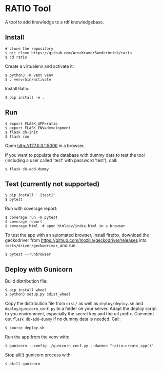 RATIO Tool
======

A tool to add knowledge to a rdf knowledgebase.


Install
-------

    # clone the repository
    $ git clone https://github.com/ArneKramerSunderbrink/ratio
    $ cd ratio

Create a virtualenv and activate it:

    $ python3 -m venv venv
    $ . venv/bin/activate

Install Ratio:

    $ pip install -e .


Run
---

    $ export FLASK_APP=ratio
    $ export FLASK_ENV=development
    $ flask db-init
    $ flask run

Open http://127.0.0.1:5000 in a browser.

If you want to populate the database with dummy data to test the tool
(including a user called 'test' with password 'test'), call:

    $ flask db-add-dummy


Test (currently not supported)
----

    $ pip install '.[test]'
    $ pytest

Run with coverage report:

    $ coverage run -m pytest
    $ coverage report
    $ coverage html  # open htmlcov/index.html in a browser

To test the app with an automated browser,
install firefox, download the geckodriver from 
https://github.com/mozilla/geckodriver/releases
into `tests/driver/geckodriver`, and run:

    $ pytest --runbrowser

Deploy with Gunicorn
----

Build distribution file:

    $ pip install wheel
    $ python3 setup.py bdist_wheel

Copy the distribution file from `dist/` as well as `deploy/deploy.sh` and
`deploy/gunicorn_conf.py` to a folder on your server.
Adapt the deploy script to you environment, especially the secret key and the url prefix.
Comment out `flask db-add-dummy` if no dummy data is needed.
Call:

    $ source deploy.sh
    
Run the app from the venv with:

    $ gunicorn --config ./gunicorn_conf.py --daemon "ratio:create_app()"

Stop all(!) gunicorn process with:

    $ pkill gunicorn